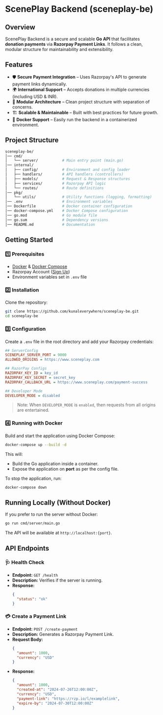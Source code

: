 # ScenePlay Backend (sceneplay-be)

## Overview

ScenePlay Backend is a secure and scalable **Go API** that facilitates **donation payments** via **Razorpay Payment Links**. It follows a clean, modular structure for maintainability and extensibility.

## Features

- 🛡️ **Secure Payment Integration** – Uses Razorpay's API to generate payment links dynamically.
- 🌍 **International Support** – Accepts donations in multiple currencies (including USD & INR).
- 🚀 **Modular Architecture** – Clean project structure with separation of concerns.
- 🏗️ **Scalable & Maintainable** – Built with best practices for future growth.
- 🐳 **Docker Support** – Easily run the backend in a containerized environment.

## Project Structure

```sh
sceneplay-be/
│── cmd/
│   └── server/           # Main entry point (main.go)
│── internal/
│   ├── config/           # Environment and config loader
│   ├── handlers/         # API handlers (controllers)
│   ├── models/           # Request & Response structures
│   ├── services/         # Razorpay API logic
│   └── routes/           # Route definitions
│── pkg/
│   └── utils/            # Utility functions (logging, formatting)
│── .env                  # Environment variables
│── Dockerfile            # Docker container configuration
│── docker-compose.yml    # Docker Compose configuration
│── go.mod                # Go module file
│── go.sum                # Dependency versions
│── README.md             # Documentation
```

## Getting Started

### 1️⃣ Prerequisites

- [Docker](https://www.docker.com/) & [Docker Compose](https://docs.docker.com/compose/)
- Razorpay Account ([Sign Up](https://razorpay.com/))
- Environment variables set in `.env` file

### 2️⃣ Installation

Clone the repository:

```sh
git clone https://github.com/kunaleverywhere/sceneplay-be.git
cd sceneplay-be
```

### 3️⃣ Configuration

Create a `.env` file in the root directory and add your Razorpay credentials:

```ini
## ServerConfig
SCENEPLAY_SERVER_PORT = 9000
ALLOWED_ORIGINS = https://www.sceneplay.com

## RazorPay Configs
RAZORPAY_KEY_ID = key_id
RAZORPAY_KEY_SECRET = secret_key
RAZORPAY_CALLBACK_URL = https://www.sceneplay.com/payment-success

## Developer Mode
DEVELOPER_MODE = disabled
```

> Note: When `DEVELOPER_MODE` is `enabled`, then requests from all origins are entertained.

### 4️⃣ Running with Docker

Build and start the application using Docker Compose:

```sh
docker-compose up --build -d
```

This will:

- Build the Go application inside a container.
- Expose the application on **port** as per the config file.

To stop the application, run:

```sh
docker-compose down
```

## Running Locally (Without Docker)

If you prefer to run the server without Docker:

```sh
go run cmd/server/main.go
```

The API will be available at `http://localhost:{port}`.

## API Endpoints

### 🩺 Health Check

- **Endpoint:** `GET /health`
- **Description:** Verifies if the server is running.
- **Response:**
  ```json
  {
    "status": "ok"
  }
  ```

### 💳 Create a Payment Link

- **Endpoint:** `POST /create-payment`
- **Description:** Generates a Razorpay Payment Link.
- **Request Body:**
  ```json
  {
    "amount": 1000,
    "currency": "USD"
  }
  ```
- **Response:**
  ```json
  {
    "amount": 1000,
    "created-at": "2024-07-26T12:00:00Z",
    "currency": "USD",
    "payment-link": "https://rzp.io/l/examplelink",
    "expire-by": "2024-07-30T12:00:00Z"
  }
  ```
